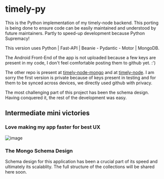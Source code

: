 # timely-py

This is the Python implementation of my timely-node backend. This porting is being done to ensure code can be easily maintained and understood by future maintainers. Partly to speed-up development because Python Supremacy!

This version uses Python | Fast-API | Beanie - Pydantic - Motor | MongoDB. 

The Android Front-End of the app is not uploaded because a few keys are present in my code, I don't feel comfortable posting them to github yet. :')


The other repo is present at [timely-node-mongo](https://github.com/RishiTiku/timely-node-mongo) and at [timely-node](https://github.com/RishiTiku/timely-node). I am sorry the first version is private because of keys present in testing and for them to be synced across devices, we directly used github with privacy.

The most challenging part of this project has been the schema design. Having conquered it, the rest of the development was easy. 


## Intermediate mini victories
### Love making my app faster for best UX
![image](https://github.com/user-attachments/assets/26dabfb2-f181-4b63-a6d9-635475d4fab6)

### The Mongo Schema Design
Schema design for this application has been a crucial part of its speed and ultimately its scalablity. The full structure of the collections will be shared here soon.
